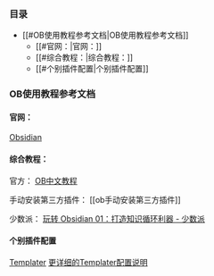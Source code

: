 ### 目录

- [[#OB使用教程参考文档|OB使用教程参考文档]]
	- [[#官网：|官网：]]
	- [[#综合教程：|综合教程：]]
	- [[#个别插件配置|个别插件配置]]

### OB使用教程参考文档

#### 官网：
[Obsidian](https://obsidian.md/)

#### 综合教程：
官方：
[OB中文教程](https://publish.obsidian.md/chinesehelp/01+2021%E6%96%B0%E6%95%99%E7%A8%8B/2021%E5%B9%B4%E6%96%B0%E6%95%99%E7%A8%8B)

手动安装第三方插件：
[[ob手动安装第三方插件]]

少数派：
[玩转 Obsidian 01：打造知识循环利器 - 少数派](https://sspai.com/post/62414)

#### 个别插件配置
[Templater](http://jdev.tw/blog/6484/obsidian-templater-plugin)
[更详细的Templater配置说明](https://silentvoid13.github.io/Templater/user-functions/system-user-functions.html)

